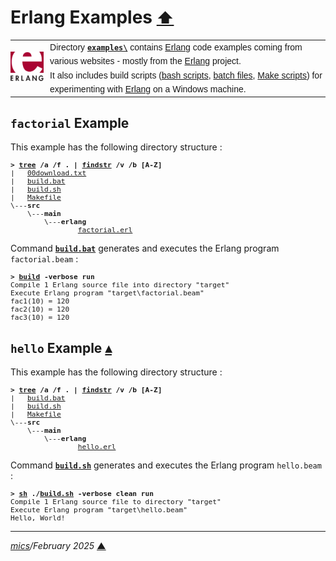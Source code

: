 # <span id="top">Erlang Examples</span> <span style="font-size:90%;">[⬆](../README.md#top)</span>

<table style="font-family:Helvetica,Arial;line-height:1.6;">
  <tr>
  <td style="border:0;padding:0 10px 0 0;min-width:25%;"><a href="https://erlang.org/" rel="external"><img src="../docs/images/erlang-logo.svg" width="100" alt="Erlang project"/></a></td>
  <td style="border:0;padding:0;vertical-align:text-top;">Directory <a href="."><strong><code>examples\</code></strong></a> contains <a href="https://isocpp.org/" rel="external" title="Erlang">Erlang</a> code examples coming from various websites - mostly from the <a href="https://erlang.org/" rel="external" title="Erlang">Erlang</a> project.<br/>
  It also includes build scripts (<a href="https://tldp.org/LDP/Bash-Beginners-Guide/html/sect_02_01.html" rel="external">bash scripts</a>, <a href="https://en.wikibooks.org/wiki/Windows_Batch_Scripting" rel="external">batch files</a>, <a href="https://makefiletutorial.com/" rel="external">Make scripts</a>) for experimenting with <a href="https://erlang.org/" rel="external">Erlang</a> on a Windows machine.
  </td>
  </tr>
</table>

## <span id="factorial">`factorial` Example</span>

This example has the following directory structure :

<pre style="font-size:80%;">
<b>&gt; <a href="">tree</a> /a /f . | <a href="https://learn.microsoft.com/en-us/windows-server/administration/windows-commands/findstr" rel="external">findstr</a> /v /b [A-Z]</b>
|   <a href="./factorial/00download.txt">00download.txt</a>
|   <a href="./factorial/build.bat">build.bat</a>
|   <a href="./factorial/build.sh">build.sh</a>
|   <a href="./factorial/Makefile">Makefile</a>
\---<b>src</b>
    \---<b>main</b>
        \---<b>erlang</b>
                <a href="./factorial/src/main/erlang/factorial.erl">factorial.erl</a>
</pre>

Command [**`build.bat`**](./factorail/build.bat) generates and executes the Erlang program `factorial.beam` :

<pre style="font-size:80%;">
<b>&gt; <a href="./factorial/build.bat">build</a> -verbose run</b>
Compile 1 Erlang source file into directory "target"
Execute Erlang program "target\factorial.beam"
fac1(10) = 120
fac2(10) = 120
fac3(10) = 120
</pre>

<!--=======================================================================-->

## <span id="hello">`hello` Example</span> [**&#x25B4;**](#top)

This example has the following directory structure :

<pre style="font-size:80%;">
<b>&gt; <a href="https://learn.microsoft.com/en-us/windows-server/administration/windows-commands/tree" rel="external">tree</a> /a /f . | <a href="https://learn.microsoft.com/en-us/windows-server/administration/windows-commands/findstr" rel="external">findstr</a> /v /b [A-Z]</b>
|   <a href="./hello/build.bat">build.bat</a>
|   <a href="./hello/build.sh">build.sh</a>
|   <a href="./hello/Makefile">Makefile</a>
\---<b>src</b>
    \---<b>main</b>
        \---<b>erlang</b>
                <a href="./hello/src/main/erlang/hello.erl">hello.erl</a>
</pre>

Command [**`build.sh`**](./hello/build.sh) generates and executes the Erlang program `hello.beam` :
<pre style="font-size:80%;">
<b>&gt; <a href="https://man7.org/linux/man-pages/man1/sh.1p.html" rel="external">sh</a> ./<a href="./hello/build.sh">build.sh</a> -verbose clean run</b>
Compile 1 Erlang source file to directory "target"
Execute Erlang program "target\hello.beam"
Hello, World!
</pre>


***

*[mics](https://lampwww.epfl.ch/~michelou/)/February 2025* [**&#9650;**](#top)
<span id="bottom">&nbsp;</span>

<!-- link refs -->

[cmd_cli]: https://learn.microsoft.com/en-us/windows-server/administration/windows-commands/cmd
[make_cli]: https://www.gnu.org/software/make/manual/html_node/Running.html
[sh_cli]: https://man7.org/linux/man-pages/man1/sh.1p.html
